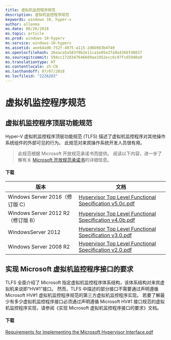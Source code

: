 ```yaml
---
title: 虚拟机监控程序规范
description: 虚拟机监控程序规范
keywords: windows 10, hyper-v
author: allenma
ms.date: 06/26/2018
ms.topic: article
ms.prod: windows-10-hyperv
ms.service: windows-10-hyperv
ms.assetid: aee64ad0-752f-4075-a115-2d6b983b4f49
ms.openlocfilehash: 26eaca5a583f8b2e11ca1e05e2fa9a4366fd8837
ms.sourcegitcommit: 594cc1728347646609ae1952ecc6c97fc659d0a9
ms.translationtype: HT
ms.contentlocale: zh-CN
ms.lasthandoff: 07/07/2018
ms.locfileid: "2226203"
---
```

# <a name="hypervisor-specifications"></a>虚拟机监控程序规范

## <a name="hypervisor-top-level-functional-specification"></a>虚拟机监控程序顶层功能规范

Hyper-V 虚拟机监控程序顶层功能规范 (TLFS) 描述了虚拟机监控程序对其他操作系统组件的外部可见的行为。 此规范对来宾操作系统开发人员很有用。
  
> 此规范根据 Microsoft 开放规范承诺书而提供。  阅读以下内容，进一步了解有关 [Microsoft 开放规范承诺书](https://msdn.microsoft.com/en-us/openspecifications)的详细信息。  

#### <a name="download"></a>下载
版本 | 文档
--- | ---
Windows Server 2016（修订版 C） | [Hypervisor Top Level Functional Specification v5.0c.pdf](https://github.com/MicrosoftDocs/Virtualization-Documentation/raw/live/tlfs/Hypervisor%20Top%20Level%20Functional%20Specification%20v5.0C.pdf)
Windows Server 2012 R2（修订版 B） | [Hypervisor Top Level Functional Specification v4.0b.pdf](https://github.com/Microsoft/Virtualization-Documentation/raw/master/tlfs/Hypervisor%20Top%20Level%20Functional%20Specification%20v4.0b.pdf)
WindowsServer 2012 | [Hypervisor Top Level Functional Specification v3.0.pdf](https://github.com/Microsoft/Virtualization-Documentation/raw/master/tlfs/Hypervisor%20Top%20Level%20Functional%20Specification%20v3.0.pdf)
Windows Server 2008 R2 | [Hypervisor Top Level Functional Specification v2.0.pdf](https://github.com/Microsoft/Virtualization-Documentation/raw/master/tlfs/Hypervisor%20Top%20Level%20Functional%20Specification%20v2.0.pdf)

## <a name="requirements-for-implementing-the-microsoft-hypervisor-interface"></a>实现 Microsoft 虚拟机监控程序接口的要求

TLFS 全面介绍了 Microsoft 指定虚拟机监控程序体系结构，该体系结构对来宾虚拟机来说即“HV#1”接口。  然而，TLFS 中描述的部分接口不需要通过声明遵循 Microsoft HV#1 虚拟机监控程序规范的第三方虚拟机监控程序实现。 若要了解最少有多少虚拟机监控程序接口必须通过声明遵循 Microsoft HV#1 接口规范的虚拟机监控程序实现，请参阅《实现 Microsoft 虚拟机监控程序接口的要求》文档。

#### <a name="download"></a>下载

[Requirements for Implementing the Microsoft Hypervisor Interface.pdf](https://github.com/Microsoft/Virtualization-Documentation/raw/master/tlfs/Requirements%20for%20Implementing%20the%20Microsoft%20Hypervisor%20Interface.pdf)
